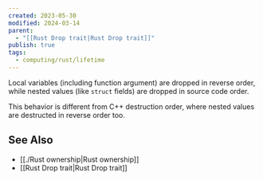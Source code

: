 ```yaml
---
created: 2023-05-30
modified: 2024-03-14
parent:
  - "[[Rust Drop trait|Rust Drop trait]]"
publish: true
tags:
  - computing/rust/lifetime
---
```

Local variables (including function argument) are dropped in reverse order, while nested values (like `struct` fields) are dropped in source code order.

This behavior is different from C++ destruction order, where nested values are destructed in reverse order too.

## See Also
- [[./Rust ownership|Rust ownership]]
- [[Rust Drop trait|Rust Drop trait]]